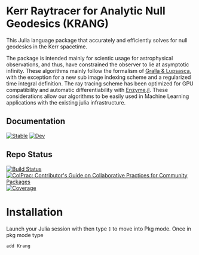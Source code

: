 # Kerr Raytracer for Analytic Null Geodesics (KRANG)

This Julia language package that accurately and efficiently solves for null geodesics in the Kerr spacetime.

The package is intended mainly for scientic usage for astrophysical observations, and thus, have constrained the observer to lie at asymptotic infinity.
These algorithms mainly follow the formalism of [Gralla & Lupsasca](https://journals.aps.org/prd/abstract/10.1103/PhysRevD.101.044032), with the exception for a new sub image indexing scheme and a regularized time integral definition.
The ray tracing scheme has been optimized for GPU compatibility and automatic differentiability with [Enzyme.jl](https://enzyme.mit.edu/julia/stable/). 
These considerations allow our algorithms to be easily used in Machine Learning applications with the existing julia infrastructure.

## Documentation
[![Stable](https://img.shields.io/badge/docs-stable-blue.svg)](https://dominic-chang.github.io/Krang.jl/v0.2.0/)
[![Dev](https://img.shields.io/badge/docs-dev-blue.svg)](https://dominic-chang.github.io/Krang.jl/dev/)
## Repo Status
[![Build Status](https://github.com/dominic-chang/Krang.jl/actions/workflows/CI.yml/badge.svg?branch=main)](https://github.com/dchang10/Krang.jl/actions/workflows/CI.yml?query=branch%3Amain)
[![ColPrac: Contributor's Guide on Collaborative Practices for Community Packages](https://img.shields.io/badge/ColPrac-Contributor's%20Guide-blueviolet)](https://github.com/SciML/ColPrac)
[![Coverage](https://codecov.io/gh/dominic-chang/Krang.jl/branch/main/graph/badge.svg)](https://codecov.io/gh/dchang10/Krang.jl)
# Installation
Launch your Julia session with then type `]` to move into Pkg mode. Once in pkg mode type
```julia
add Krang
```
